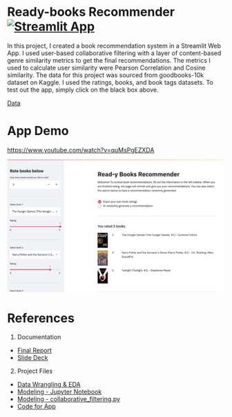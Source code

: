 # Ready-books Recommender [![Streamlit App](https://static.streamlit.io/badges/streamlit_badge_black_white.svg)](https://share.streamlit.io/gcolson11/capstone_books/main/app.py)

In this project, I created a book recommendation system in a Streamlit Web App. I used user-based collaborative filtering with a layer of content-based genre similarity metrics to get the final recommendations. The metrics I used to calculate user similarity were Pearson Correlation and Cosine similarity. The data for this project was sourced from goodbooks-10k dataset on Kaggle. I used the ratings, books, and book tags datasets. To test out the app, simply click on the black box above.

[Data](https://www.kaggle.com/zygmunt/goodbooks-10k)

# App Demo

https://www.youtube.com/watch?v=quMsPgEZXDA

![Photo](https://github.com/gcolson11/Capstone_Books/blob/main/app_photo.png)

# References

1. Documentation
- [Final Report](https://docs.google.com/document/d/1asme3GKqapHFl8JE512JGbJ0jwMojwtiZnKs7wvf7W0/edit)
- [Slide Deck](https://docs.google.com/presentation/d/1mxHDlgi0t-TVvmKlFZ4dRpWEc4UVmcaUuApMMVbupyg/edit#slide=id.p)
2. Project Files 
- [Data Wrangling & EDA](https://github.com/gcolson11/Capstone_Books/blob/main/Data_Wrangling_and_EDA.ipynb)
- [Modeling - Jupyter Notebook](https://github.com/gcolson11/Capstone_Books/blob/main/Pre-processing%20and%20Model.ipynb)
- [Modeling - collaborative_filtering.py](https://github.com/gcolson11/Capstone_Books/blob/main/collaborative_filtering.py)
- [Code for App](https://github.com/gcolson11/Capstone_Books/blob/main/app.py)
